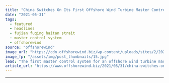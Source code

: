 ```yaml
---
title: "China Switches On Its First Offshore Wind Turbine Master Control System"
date: "2021-05-31"
tags: 
  - featured
  - headlines
  - fujian fuqing haitan strait
  - master control system
  - offshorewind
source: "offshorewind"
image_url: "https://cdn.offshorewind.biz/wp-content/uploads/sites/2/2021/05/31103504/Ming-Yang_Huadian-Fuqing-Strait-OWF.jpg"
image_fp: "/assets/img/post_thumbnails/15.jpg"
lead: "The first master control system for an offshore wind turbine made in China was"
article_url: "https://www.offshorewind.biz/2021/05/31/china-switches-on-its-first-offshore-wind-turbine-master-control-system/"
---
```


---
